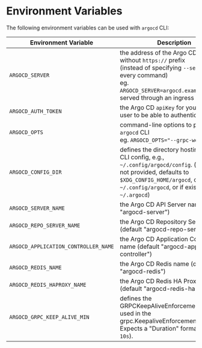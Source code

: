 # Environment Variables

The following environment variables can be used with `argocd` CLI:

| Environment Variable                 | Description                                                                                                                                                                                             |
| ------------------------------------ | ------------------------------------------------------------------------------------------------------------------------------------------------------------------------------------------------------- |
| `ARGOCD_SERVER`                      | the address of the Argo CD server without `https://` prefix <br> (instead of specifying `--server` for every command) <br> eg. `ARGOCD_SERVER=argocd.example.com` if served through an ingress with DNS |
| `ARGOCD_AUTH_TOKEN`                  | the Argo CD `apiKey` for your Argo CD user to be able to authenticate                                                                                                                                   |
| `ARGOCD_OPTS`                        | command-line options to pass to `argocd` CLI <br> eg. `ARGOCD_OPTS="--grpc-web"`                                                                                                                        |
| `ARGOCD_CONFIG_DIR`                  | defines the directory hosting `argocd` CLI config, e.g., `~/.config/argocd/config`. (if ENV var not provided, defaults to `$XDG_CONFIG_HOME/argocd`, or `~/.config/argocd`, or if exists legacy `~/.argocd`)        |
| `ARGOCD_SERVER_NAME`                 | the Argo CD API Server name (default "argocd-server")                                                                                                                                                   |
| `ARGOCD_REPO_SERVER_NAME`            | the Argo CD Repository Server name (default "argocd-repo-server")                                                                                                                                       |
| `ARGOCD_APPLICATION_CONTROLLER_NAME` | the Argo CD Application Controller name (default "argocd-application-controller")                                                                                                                       |
| `ARGOCD_REDIS_NAME`                  | the Argo CD Redis name (default "argocd-redis")                                                                                                                                                         |
| `ARGOCD_REDIS_HAPROXY_NAME`          | the Argo CD Redis HA Proxy name (default "argocd-redis-ha-haproxy")                                                                                                                                     |
| `ARGOCD_GRPC_KEEP_ALIVE_MIN`         | defines the GRPCKeepAliveEnforcementMinimum, used in the grpc.KeepaliveEnforcementPolicy. Expects a "Duration" format (default `10s`).                                                                  |
